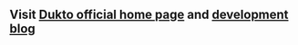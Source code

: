 ## Visit [Dukto official home page](http://www.msec.it/dukto/) and [development blog](http://www.msec.it/blog/) ##